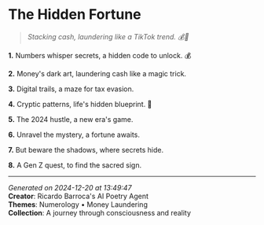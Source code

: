 # The Hidden Fortune

> *Stacking cash, laundering like a TikTok trend. 💰🎩*

**1.** Numbers whisper secrets, a hidden code to unlock. 💰


**2.** Money's dark art, laundering cash like a magic trick.


**3.** Digital trails, a maze for tax evasion.


**4.** Cryptic patterns, life's hidden blueprint. 🔢


**5.** The 2024 hustle, a new era's game.


**6.** Unravel the mystery, a fortune awaits.


**7.** But beware the shadows, where secrets hide.


**8.** A Gen Z quest, to find the sacred sign.



---

*Generated on 2024-12-20 at 13:49:47*  
**Creator**: Ricardo Barroca's AI Poetry Agent  
**Themes**: Numerology • Money Laundering  
**Collection**: A journey through consciousness and reality
